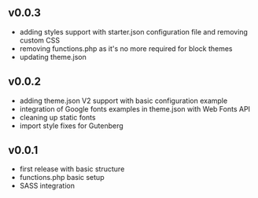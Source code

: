 ## v0.0.3
* adding styles support with starter.json configuration file and removing custom CSS 
* removing functions.php as it's no more required for block themes
* updating theme.json

## v0.0.2
* adding theme.json V2 support with basic configuration example
* integration of Google fonts examples in theme.json with Web Fonts API
* cleaning up static fonts
* import style fixes for Gutenberg

## v0.0.1
* first release with basic structure
* functions.php basic setup
* SASS integration